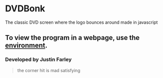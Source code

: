 # DVDBonk
The classic DVD screen where the logo bounces around made in javascript

## To view the program in a webpage, use the [environment](https://flathippo.github.io/DVDBonk/).

### Developed by Justin Farley

> the corner hit is mad satisfying